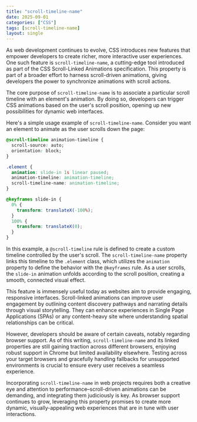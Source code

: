 ```yaml
---
title: "scroll-timeline-name"
date: 2025-09-01
categories: ["CSS"]
tags: [scroll-timeline-name]
layout: single
---
```


As web development continues to evolve, CSS introduces new features that empower developers to create richer, more interactive user experiences. One such feature is `scroll-timeline-name`, a cutting-edge tool introduced as part of the CSS Scroll-Linked Animations specification. This property is part of a broader effort to harness scroll-driven animations, giving developers the power to synchronize animations with scroll actions.

The core purpose of `scroll-timeline-name` is to associate a particular scroll timeline with an element's animation. By doing so, developers can trigger CSS animations based on the user's scroll position, opening up new possibilities for dynamic web interfaces.

Here's a simple usage example of `scroll-timeline-name`. Consider you want an element to animate as the user scrolls down the page:

```css
@scroll-timeline animation-timeline {
  scroll-source: auto;
  orientation: block;
}

.element {
  animation: slide-in 1s linear paused;
  animation-timeline: animation-timeline;
  scroll-timeline-name: animation-timeline;
}

@keyframes slide-in {
  0% {
    transform: translateX(-100%);
  }
  100% {
    transform: translateX(0);
  }
}
```

In this example, a `@scroll-timeline` rule is defined to create a custom timeline controlled by the user's scroll. The `scroll-timeline-name` property links this timeline to the `.element` class, which utilizes the `animation` property to define the behavior with the `@keyframes` rule. As a user scrolls, the `slide-in` animation unfolds according to the scroll position, creating a smooth, connected visual effect.

This feature is immensely useful today as websites aim to provide engaging, responsive interfaces. Scroll-linked animations can improve user engagement by outlining content discovery pathways and narrating details through visual storytelling. They can enhance experiences in Single Page Applications (SPAs) or any content-heavy site where understanding spatial relationships can be critical.

However, developers should be aware of certain caveats, notably regarding browser support. As of this writing, `scroll-timeline-name` and its linked properties are still gaining traction across different browsers, enjoying robust support in Chrome but limited availability elsewhere. Testing across your target browsers and gracefully handling fallbacks for unsupported environments is crucial to ensure every user receives a seamless experience.

Incorporating `scroll-timeline-name` in web projects requires both a creative eye and attention to performance–scroll-driven animations can be demanding, and integrating them judiciously is key. As browser support continues to grow, leveraging this property promises to create more dynamic, visually-appealing web experiences that are in tune with user interactions.
